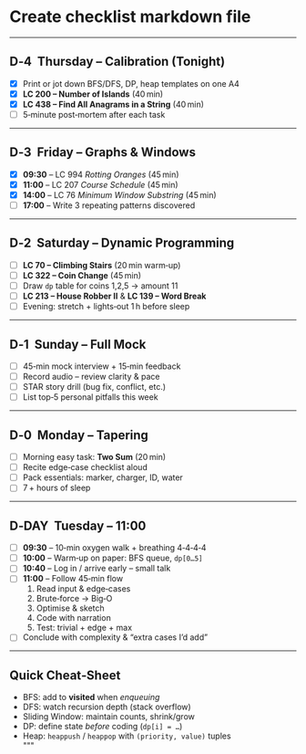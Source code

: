 # Create checklist markdown file
---

## D‑4  Thursday – Calibration (Tonight)
- [x] Print or jot down BFS/DFS, DP, heap templates on one A4  
- [x] **LC 200 – Number of Islands** (40 min)  
- [x] **LC 438 – Find All Anagrams in a String** (40 min)  
- [ ] 5‑minute post‑mortem after each task  

---

## D‑3  Friday – Graphs & Windows
- [x] **09:30** – LC 994 *Rotting Oranges* (45 min)  
- [x] **11:00** – LC 207 *Course Schedule* (45 min)  
- [x] **14:00** – LC 76  *Minimum Window Substring* (45 min)  
- [ ] **17:00** – Write 3 repeating patterns discovered  

---

## D‑2  Saturday – Dynamic Programming
- [ ] **LC 70 – Climbing Stairs** (20 min warm‑up)  
- [ ] **LC 322 – Coin Change** (45 min)  
- [ ] Draw `dp` table for coins 1,2,5 → amount 11  
- [ ] **LC 213 – House Robber II** & **LC 139 – Word Break**  
- [ ] Evening: stretch + lights‑out 1 h before sleep  

---

## D‑1  Sunday – Full Mock
- [ ] 45‑min mock interview + 15‑min feedback  
- [ ] Record audio – review clarity & pace  
- [ ] STAR story drill (bug fix, conflict, etc.)  
- [ ] List top‑5 personal pitfalls this week  

---

## D‑0  Monday – Tapering
- [ ] Morning easy task: **Two Sum** (20 min)  
- [ ] Recite edge‑case checklist aloud  
- [ ] Pack essentials: marker, charger, ID, water  
- [ ] 7 + hours of sleep  

---

## D‑DAY  Tuesday – 11:00
- [ ] **09:30** – 10‑min oxygen walk + breathing 4‑4‑4‑4  
- [ ] **10:00** – Warm‑up on paper: BFS queue, `dp[0…5]`  
- [ ] **10:40** – Log in / arrive early – small talk  
- [ ] **11:00** – Follow 45‑min flow  
  1. Read input & edge‑cases  
  2. Brute‑force → Big‑O  
  3. Optimise & sketch  
  4. Code with narration  
  5. Test: trivial + edge + max  
- [ ] Conclude with complexity & “extra cases I’d add”  

---

## Quick Cheat‑Sheet
- BFS: add to **visited** when *enqueuing*  
- DFS: watch recursion depth (stack overflow)  
- Sliding Window: maintain counts, shrink/grow  
- DP: define state *before* coding (`dp[i] = …`)  
- Heap: `heappush` / `heappop` with `(priority, value)` tuples  
"""

